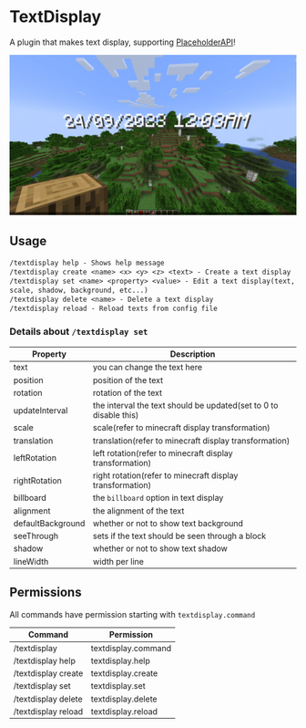 # TextDisplay

A plugin that makes text display, supporting [PlaceholderAPI](https://github.com/PlaceholderAPI/PlaceholderAPI)!

![img.png](img/preview.png)

## Usage

```
/textdisplay help - Shows help message
/textdisplay create <name> <x> <y> <z> <text> - Create a text display
/textdisplay set <name> <property> <value> - Edit a text display(text, scale, shadow, background, etc...)
/textdisplay delete <name> - Delete a text display
/textdisplay reload - Reload texts from config file
```

### Details about `/textdisplay set`

| Property          | Description                                                       |
|-------------------|-------------------------------------------------------------------|
| text              | you can change the text here                                      |
| position          | position of the text                                              |
| rotation          | rotation of the text                                              |
| updateInterval    | the interval the text should be updated(set to 0 to disable this) |
| scale             | scale(refer to minecraft display transformation)                  |
| translation       | translation(refer to minecraft display transformation)            |
| leftRotation      | left rotation(refer to minecraft display transformation)          |
| rightRotation     | right rotation(refer to minecraft display transformation)         |
| billboard         | the `billboard` option in text display                            |
| alignment         | the alignment of the text                                         |
| defaultBackground | whether or not to show text background                            |
| seeThrough        | sets if the text should be seen through a block                   |
| shadow            | whether or not to show text shadow                                |
| lineWidth         | width per line                                                    |

## Permissions

All commands have permission starting with `textdisplay.command`

| Command             | Permission          |
|---------------------|---------------------|
| /textdisplay        | textdisplay.command |
| /textdisplay help   | textdisplay.help    |
| /textdisplay create | textdisplay.create  |
| /textdisplay set    | textdisplay.set     |
| /textdisplay delete | textdisplay.delete  |
| /textdisplay reload | textdisplay.reload  |

